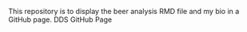 This repository is to display the beer analysis RMD file and my bio in a GitHub page. 
DDS GitHub Page
